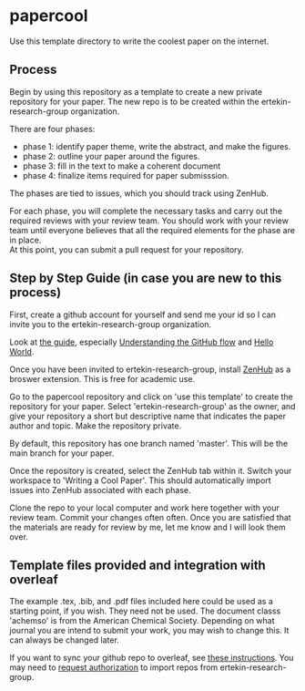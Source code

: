 # papercool

Use this template directory to write the coolest paper on the internet. 

## Process 

Begin by using this repository as a template to create a new private repository for your paper. 
The new repo is to be created within the ertekin-research-group organization. 

There are four phases: 
  - phase 1: identify paper theme, write the abstract, and make the figures. 
  - phase 2: outline your paper around the figures. 
  - phase 3: fill in the text to make a coherent document 
  - phase 4: finalize items required for paper submisssion. 
  
The phases are tied to issues, which you should track using ZenHub. 

For each phase, you will complete the necessary tasks and carry out the required reviews with your review team. 
You should work with your review team until everyone believes that all the required elements for the phase are in place.  
At this point, you can submit a pull request for your repository. 

## Step by Step Guide (in case you are new to this process) 

First, create a github account for yourself and send me your id so I can invite you to the ertekin-research-group organization. 

Look at [the guide](https://guides.github.com/), especially [Understanding the GitHub flow](https://guides.github.com/introduction/flow/) and [Hello World](https://guides.github.com/activities/hello-world/).  

Once you have been invited to ertekin-research-group, install [ZenHub](https://www.zenhub.com/) as a broswer extension. 
This is free for academic use. 

Go to the papercool repository and click on 'use this template' to create the repository for your paper. 
Select 'ertekin-research-group' as the owner, and give your repository a short but descriptive name that indicates the paper author and topic. Make the repository private. 

By default, this repository has one branch named 'master'. This will be the main branch for your paper. 

Once the repository is created, select the ZenHub tab within it. Switch your workspace to 'Writing a Cool Paper'. This should automatically import issues into ZenHub associated with each phase. 

Clone the repo to your local computer and work here together with your review team. Commit your changes often often. Once you are satisfied that the materials are ready for review by me, let me know and I will look them over. 

## Template files provided and integration with overleaf

The example .tex, .bib, and .pdf files included here could be used as a starting point, if you wish.  They need not be used.  The document classs 'achemso' is from the American Chemical Society.  Depending on what journal you are intend to submit your work, you may wish to change this.  It can always be changed later. 

If you want to sync your github repo to overleaf, see [these instructions](https://www.overleaf.com/learn/how-to/How_do_I_connect_an_Overleaf_project_with_a_repo_on_GitHub,_GitLab_or_BitBucket%3F).  You may need to [request authorization](https://help.github.com/en/articles/requesting-organization-approval-for-oauth-apps) to import repos from ertekin-research-group. 


